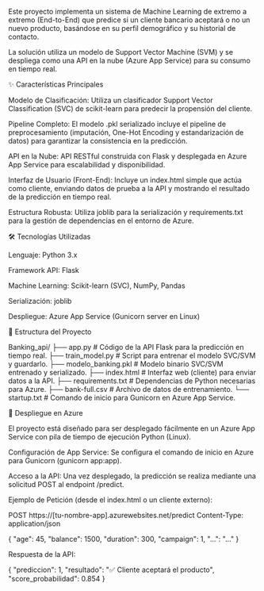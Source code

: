 Este proyecto implementa un sistema de Machine Learning de extremo a extremo (End-to-End) que predice si un cliente bancario aceptará o no un nuevo producto, basándose en su perfil demográfico y su historial de contacto.

La solución utiliza un modelo de Support Vector Machine (SVM) y se despliega como una API en la nube (Azure App Service) para su consumo en tiempo real.

✨ Características Principales

Modelo de Clasificación: Utiliza un clasificador Support Vector Classification (SVC) de scikit-learn para predecir la propensión del cliente.

Pipeline Completo: El modelo .pkl serializado incluye el pipeline de preprocesamiento (imputación, One-Hot Encoding y estandarización de datos) para garantizar la consistencia en la predicción.

API en la Nube: API RESTful construida con Flask y desplegada en Azure App Service para escalabilidad y disponibilidad.

Interfaz de Usuario (Front-End): Incluye un index.html simple que actúa como cliente, enviando datos de prueba a la API y mostrando el resultado de la predicción en tiempo real.

Estructura Robusta: Utiliza joblib para la serialización y requirements.txt para la gestión de dependencias en el entorno de Azure.

🛠️ Tecnologías Utilizadas

Lenguaje: Python 3.x

Framework API: Flask

Machine Learning: Scikit-learn (SVC), NumPy, Pandas

Serialización: joblib

Despliegue: Azure App Service (Gunicorn server en Linux)

📁 Estructura del Proyecto

Banking_api/
├── app.py                  # Código de la API Flask para la predicción en tiempo real.
├── train_model.py          # Script para entrenar el modelo SVC/SVM y guardarlo.
├── modelo_banking.pkl      # Modelo binario SVC/SVM entrenado y serializado.
├── index.html              # Interfaz web (cliente) para enviar datos a la API.
├── requirements.txt        # Dependencias de Python necesarias para Azure.
├── bank-full.csv           # Archivo de datos de entrenamiento.
└── startup.txt             # Comando de inicio para Gunicorn en Azure App Service.


🚀 Despliegue en Azure

El proyecto está diseñado para ser desplegado fácilmente en un Azure App Service con pila de tiempo de ejecución Python (Linux).

Configuración de App Service: Se configura el comando de inicio en Azure para Gunicorn (gunicorn app:app).

Acceso a la API: Una vez desplegado, la predicción se realiza mediante una solicitud POST al endpoint /predict.

Ejemplo de Petición (desde el index.html o un cliente externo):

POST https://[tu-nombre-app].azurewebsites.net/predict
Content-Type: application/json

{
    "age": 45,
    "balance": 1500,
    "duration": 300,
    "campaign": 1,
    "...": "..."
}


Respuesta de la API:

{
    "prediccion": 1,
    "resultado": "✅ Cliente aceptará el producto",
    "score_probabilidad": 0.854
}
